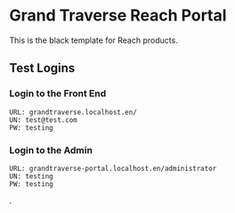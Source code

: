 # Grand Traverse Reach Portal

This is the black template for Reach products.

## Test Logins

### Login to the Front End
```
URL: grandtraverse.localhost.en/
UN: test@test.com
PW: testing
```

### Login to the Admin
```
URL: grandtraverse-portal.localhost.en/administrator
UN: testing
PW: testing
```
.
